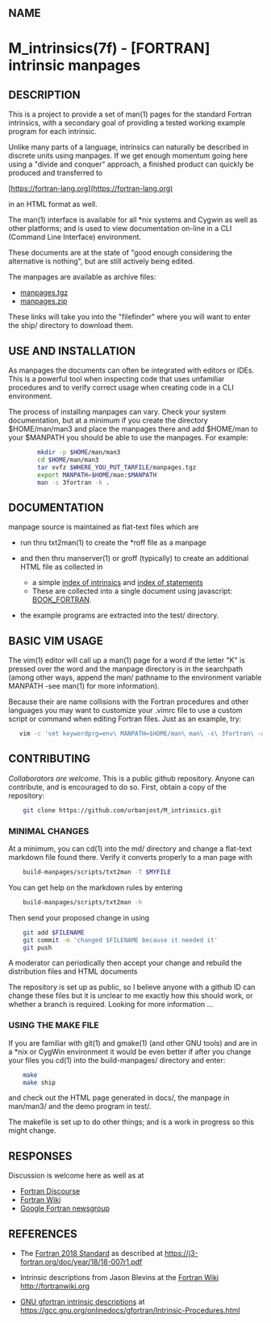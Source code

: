 ## NAME

   # M_intrinsics(7f) - [FORTRAN] intrinsic manpages

## DESCRIPTION

This is a project to provide a set of man(1) pages for the standard
Fortran intrinsics, with a secondary goal of providing a tested working
example program for each intrinsic.

Unlike many parts of a language, intrinsics can naturally be described
in discrete units using manpages. If we get enough momentum going here
using a "divide and conquer" approach, a finished product can quickly
be produced and transferred to

   [https://fortran-lang.org](https://fortran-lang.org)

in an HTML format as well.

The man(1) interface is available for all *nix systems and Cygwin as well
as other platforms; and is used to view documentation on-line in a CLI
(Command Line Interface) environment.

These documents are at the state of "good enough considering the
alternative is nothing", but are still actively being edited.

The manpages are available as archive files:

   - [manpages.tgz](ship/manpages.zip)
   - [manpages.zip](ship/manpages.tgz)

These links will take you into the "filefinder" where you will want to
enter the ship/ directory to download them.

## USE AND INSTALLATION

As manpages the documents can often be integrated with editors or
IDEs. This is a powerful tool when inspecting code that uses unfamiliar
procedures and to verify correct usage when creating code in a CLI
environment.

The process of installing manpages can vary. Check your system
documentation, but at a minimum if you create the directory $HOME/man/man3
and place the manpages there and add $HOME/man to your $MANPATH you
should be able to use the manpages. For example:
```bash
        mkdir -p $HOME/man/man3
        cd $HOME/man/man3
        tar xvfz $WHERE_YOU_PUT_TARFILE/manpages.tgz
        export MANPATH=$HOME/man:$MANPATH
        man -s 3fortran -k .
```
## DOCUMENTATION

manpage source is maintained as flat-text files which are

* run thru txt2man(1) to create the *roff file as a manpage
* and then thru manserver(1) or groff (typically) to create an additional
  HTML file as collected in
   - a simple [index of intrinsics](https://urbanjost.github.io/M_intrinsics/index3.html)
     and [index of statements](https://urbanjost.github.io/M_intrinsics/index7.html)
   - These are collected into a single document using javascript:
     [BOOK_FORTRAN](https://urbanjost.github.io/M_intrinsics/BOOK_FORTRAN.html).

* the example programs are extracted into the test/ directory.

## BASIC VIM USAGE

The vim(1) editor will call up a man(1) page for a word
if the letter "K" is pressed over the word and the manpage directory
is in the searchpath (among other ways, append the man/ pathname to
the environment variable MANPATH -see man(1) for more information).

Because their are name collisions with the Fortran procedures and
other languages you may want to customize your .vimrc file to use
a custom script or command when editing Fortran files. Just as 
an example, try:
```bash
   vim -c 'set keywordprg=env\ MANPATH=$HOME/man\ man\ -s\ 3fortran\ -a' test.f90
```
## CONTRIBUTING

_Collaborators are welcome_.  This is a public github repository. Anyone
can contribute, and is encouraged to do so. First, obtain a copy of
the repository:
```bash
    git clone https://github.com/urbanjost/M_intrinsics.git
```
### MINIMAL CHANGES

At a minimum, you can cd(1) into the md/ directory and change a flat-text
markdown file found there. Verify it converts properly to a man page with
```bash
    build-manpages/scripts/txt2man -T $MYFILE
```
You can get help on the markdown rules by entering
```bash
    build-manpages/scripts/txt2man -h
```
Then send your proposed change in using
```bash
    git add $FILENAME
    git commit -m 'changed $FILENAME because it needed it'
    git push
```
A moderator can periodically then accept your change and rebuild
the distribution files and HTML documents

The repository is set up as public, so I believe anyone with a github ID
can change these files but it is unclear to me exactly how this should
work, or whether a branch is required. Looking for more information ...

### USING THE MAKE FILE

If you are familiar with git(1) and gmake(1) (and other GNU tools) and 
are in a \*nix or CygWin environment it 
would be even better if after you change your files you cd(1) into the
build-manpages/ directory and enter:
```bash
    make
    make ship
```
and check out the HTML page generated in docs/, the manpage in man/man3/
and the demo program in test/.

The makefile is set up to do other things; and is a work in progress so
this might change.

## RESPONSES

Discussion is welcome here as well as at
 - [Fortran Discourse](https://fortran-lang.discourse.group/t/M_intrinsics/160/)
 - [Fortran Wiki](http://fortranwiki.org)
 - [Google Fortran newsgroup](https://groups.google.com/forum/#!forum/comp.lang.fortran)

## REFERENCES
 - The [Fortran 2018 Standard](https://j3-fortran.org/doc/year/18/18-007r1.pdf)
   as described at https://j3-fortran.org/doc/year/18/18-007r1.pdf

 - Intrinsic descriptions from Jason Blevins at the
   [Fortran Wiki](http://fortranwiki.org) http://fortranwiki.org

 - [GNU gfortran intrinsic descriptions](https://gcc.gnu.org/onlinedocs/gfortran/Intrinsic-Procedures.html)
   at https://gcc.gnu.org/onlinedocs/gfortran/Intrinsic-Procedures.html

